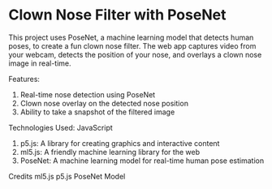 # Clown Nose Filter with PoseNet
This project uses PoseNet, a machine learning model that detects human poses, to create a fun clown nose filter. The web app captures video from your webcam, detects the position of your nose, and overlays a clown nose image in real-time.

Features: 
1. Real-time nose detection using PoseNet
2. Clown nose overlay on the detected nose position
3. Ability to take a snapshot of the filtered image

Technologies Used: 
JavaScript
1. p5.js: A library for creating graphics and interactive content
2. ml5.js: A friendly machine learning library for the web
3. PoseNet: A machine learning model for real-time human pose estimation

Credits 
ml5.js
p5.js
PoseNet Model
